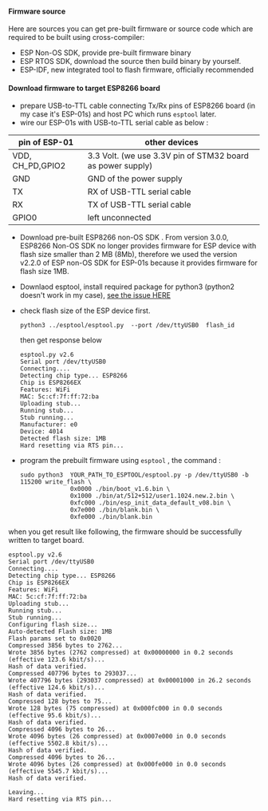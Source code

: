 #### Firmware source
Here are sources you can get pre-built firmware or source code which are required to be built using cross-compiler:
* ESP Non-OS SDK, provide pre-built firmware binary
* ESP RTOS SDK,  download the source then build binary by yourself.
* ESP-IDF, new integrated tool to flash firmware, officially recommended

#### Download firmware to target ESP8266 board

* prepare USB-to-TTL cable connecting Tx/Rx pins of ESP8266 board (in my case it's ESP-01s) and host PC which runs ```esptool``` later.
* wire our ESP-01s with USB-to-TTL serial cable as below :

| pin of ESP-01   | other devices |
|-----------------|---------------|
| VDD, CH_PD,GPIO2  |  3.3 Volt. (we use 3.3V pin of STM32 board as power supply) |
| GND               | GND of the power supply    |
| TX                | RX of USB-TTL serial cable |
| RX                | TX of USB-TTL serial cable |
| GPIO0             | left unconnected |


* Download pre-built ESP8266 non-OS SDK . From version 3.0.0, ESP8266 Non-OS SDK no longer provides firmware for ESP device with flash size smaller than 2 MB (8Mb), therefore we used the version v2.2.0 of ESP non-OS SDK for ESP-01s because it provides firmware for flash size 1MB.
* Downlaod esptool, install required package for python3 (python2 doesn't work in my case), [see the issue HERE](https://github.com/espressif/esptool/issues/324)
* check flash size of the ESP device first. 
  ```
  python3 ../esptool/esptool.py  --port /dev/ttyUSB0  flash_id
  ```
  then get response below
  ```
  esptool.py v2.6
  Serial port /dev/ttyUSB0  
  Connecting....
  Detecting chip type... ESP8266
  Chip is ESP8266EX
  Features: WiFi
  MAC: 5c:cf:7f:ff:72:ba
  Uploading stub...
  Running stub...
  Stub running...
  Manufacturer: e0
  Device: 4014
  Detected flash size: 1MB
  Hard resetting via RTS pin...
  ```
  
* program the prebuilt firmware using ```esptool``` , the command :
  ```
  sudo python3  YOUR_PATH_TO_ESPTOOL/esptool.py -p /dev/ttyUSB0 -b 115200 write_flash \
                0x0000 ./bin/boot_v1.6.bin \
                0x1000 ./bin/at/512+512/user1.1024.new.2.bin \
                0xfc000 ./bin/esp_init_data_default_v08.bin \
                0x7e000 ./bin/blank.bin \
                0xfe000 ./bin/blank.bin 
  ```

when you get result like following, the firmware should be successfully written to target board.
```
esptool.py v2.6
Serial port /dev/ttyUSB0
Connecting....
Detecting chip type... ESP8266
Chip is ESP8266EX
Features: WiFi
MAC: 5c:cf:7f:ff:72:ba
Uploading stub...
Running stub...
Stub running...
Configuring flash size...
Auto-detected Flash size: 1MB
Flash params set to 0x0020
Compressed 3856 bytes to 2762...
Wrote 3856 bytes (2762 compressed) at 0x00000000 in 0.2 seconds (effective 123.6 kbit/s)...
Hash of data verified.
Compressed 407796 bytes to 293037...
Wrote 407796 bytes (293037 compressed) at 0x00001000 in 26.2 seconds (effective 124.6 kbit/s)...
Hash of data verified.
Compressed 128 bytes to 75...
Wrote 128 bytes (75 compressed) at 0x000fc000 in 0.0 seconds (effective 95.6 kbit/s)...
Hash of data verified.
Compressed 4096 bytes to 26...
Wrote 4096 bytes (26 compressed) at 0x0007e000 in 0.0 seconds (effective 5502.8 kbit/s)...
Hash of data verified.
Compressed 4096 bytes to 26...
Wrote 4096 bytes (26 compressed) at 0x000fe000 in 0.0 seconds (effective 5545.7 kbit/s)...
Hash of data verified.

Leaving...
Hard resetting via RTS pin...


```
